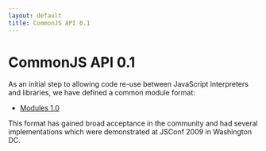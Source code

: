```yaml
---
layout: default
title: CommonJS API 0.1
---
```


CommonJS API 0.1
================

As an initial step to allowing code re-use between JavaScript interpreters and libraries, we have defined a common module format:

* [Modules 1.0](modules.html)

This format has gained broad acceptance in the community and had several implementations which were demonstrated at JSConf 2009 in Washington DC.
